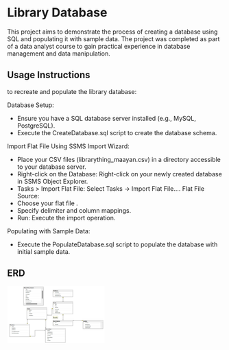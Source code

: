 
# Library Database

This project aims to demonstrate the process of creating a database using SQL and populating it with sample data. The project was completed as part of a data analyst course to gain practical experience in database management and data manipulation.


## Usage Instructions
to recreate and populate the library database:

Database Setup:

- Ensure you have a SQL database server installed (e.g., MySQL, PostgreSQL).
- Execute the CreateDatabase.sql script to create the database schema.

Import Flat File Using SSMS Import Wizard:

- Place your CSV files (librarything_maayan.csv) in a directory accessible to your database server.
- Right-click on the Database: Right-click on your newly created database in SSMS Object Explorer.
- Tasks > Import Flat File: Select Tasks -> Import Flat File....
Flat File Source:
- Choose your flat file .
- Specify delimiter and column mappings.
- Run: Execute the import operation.

Populating with Sample Data:

- Execute the PopulateDatabase.sql script to populate the database with initial sample data.



## ERD
<img src="Screenshot1.png" alt="Image 1" width="45%" style="display: inline-block;">
